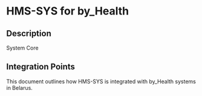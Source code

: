 # HMS-SYS for by_Health

## Description

System Core

## Integration Points

This document outlines how HMS-SYS is integrated with by_Health systems in Belarus.
